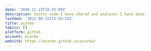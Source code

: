 ```yaml
---
date: '2016-11-22T16:25:09Z'
description: Source code I have shared and analyses I have done.
lastmod: '2022-06-15T13:55:23Z'
title: pcarbo
topics: []
platform: github
account: pcarbo
website: https://pcarbo.github.io/pcarbo/
---
```


